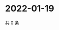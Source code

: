 # 2022-01-19

共 0 条

<!-- BEGIN WEIBO -->
<!-- 最后更新时间 Wed Jan 19 2022 22:08:13 GMT+0800 (China Standard Time) -->

<!-- END WEIBO -->
